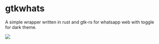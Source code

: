 # gtkwhats

A simple wrapper written in rust and gtk-rs for whatsapp web with toggle for dark theme.

![](https://raw.githubusercontent.com/gigitux/gtkwhats/master/gtkwhats.gif)
